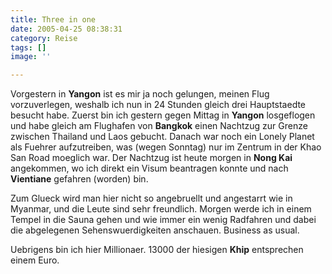 ```yaml
---
title: Three in one
date: 2005-04-25 08:38:31
category: Reise
tags: []
image: ''

---
```


Vorgestern in **Yangon** ist es mir ja noch gelungen, meinen Flug vorzuverlegen, weshalb ich nun in 24 Stunden gleich drei Hauptstaedte besucht habe. Zuerst bin ich gestern gegen Mittag in **Yangon** losgeflogen und habe gleich am Flughafen von **Bangkok** einen Nachtzug zur Grenze zwischen Thailand und Laos gebucht. Danach war noch ein Lonely Planet als Fuehrer aufzutreiben, was (wegen Sonntag) nur im Zentrum in der Khao San Road moeglich war. Der Nachtzug ist heute morgen in **Nong Kai** angekommen, wo ich direkt ein Visum beantragen konnte und nach **Vientiane** gefahren (worden) bin.

Zum Glueck wird man hier nicht so angebruellt und angestarrt wie in Myanmar, und die Leute sind sehr freundlich. Morgen werde ich in einem Tempel in die Sauna gehen und wie immer ein wenig Radfahren und dabei die abgelegenen Sehenswuerdigkeiten anschauen. Business as usual.

Uebrigens bin ich hier Millionaer. 13000 der hiesigen **Khip** entsprechen einem Euro.
